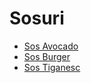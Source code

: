 # Sosuri

* [Sos Avocado](./sos-avocado)
* [Sos Burger](./sos-burger)
* [Sos Tiganesc](./sos-tiganesc)